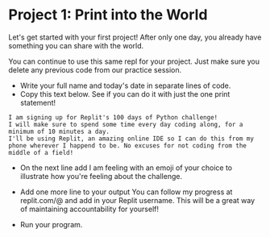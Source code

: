 # Project 1: Print into the World

Let's get started with your first project! After only one day, you already have something you can share with the world.

You can continue to use this same repl for your project. Just make sure you delete any previous code from our practice session.

- Write your full name and today's date in separate lines of code.
- Copy this text below. See if you can do it with just the one print statement!

```
I am signing up for Replit's 100 days of Python challenge!
I will make sure to spend some time every day coding along, for a minimum of 10 minutes a day.
I'll be using Replit, an amazing online IDE so I can do this from my phone wherever I happend to be. No excuses for not coding from the middle of a field!
```
- On the next line add I am feeling with an emoji of your choice to illustrate how you're feeling about the challenge.

- Add one more line to your output You can follow my progress at replit.com/@ and add in your Replit username. This will be a great way of maintaining accountability for yourself!

- Run your program.